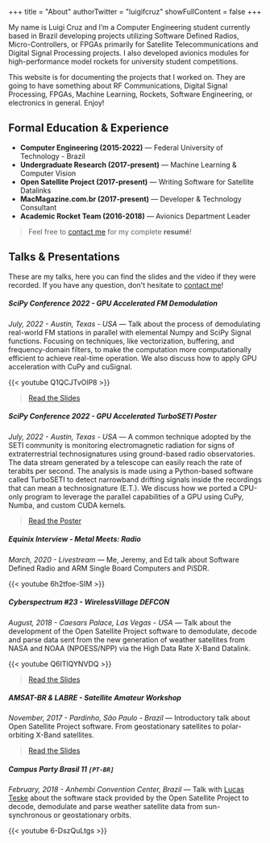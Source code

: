 +++
title = "About"
authorTwitter = "luigifcruz"
showFullContent = false
+++

My name is Luigi Cruz and I’m a Computer Engineering student currently based in Brazil developing projects utilizing Software Defined Radios, Micro-Controllers, or FPGAs primarily for Satellite Telecommunications and Digital Signal Processing projects. I also developed avionics modules for high-performance model rockets for university student competitions.

This website is for documenting the projects that I worked on. They are going to have something about RF Communications, Digital Signal Processing, FPGAs, Machine Learning, Rockets, Software Engineering, or electronics in general. Enjoy!

## Formal Education & Experience
- **Computer Engineering (2015-2022)** &mdash; Federal University of Technology - Brazil
- **Undergraduate Research (2017-present)** &mdash; Machine Learning & Computer Vision
- **Open Satellite Project (2017-present)** &mdash; Writing Software for Satellite Datalinks
- **MacMagazine.com.br (2017-present)** &mdash; Developer & Technology Consultant
- **Academic Rocket Team (2016-2018)** &mdash; Avionics Department Leader

> Feel free to [contact me](/contact) for my complete **resumé**!

## Talks & Presentations
These are my talks, here you can find the slides and the video if they were recorded. If you have any question, don't hesitate to [contact me](/contact)!

##### SciPy Conference 2022 - GPU Accelerated FM Demodulation
<cite>July, 2022 - Austin, Texas - USA</cite> &mdash; Talk about the process of demodulating real-world FM stations in parallel with elemental Numpy and SciPy Signal functions. Focusing on techniques, like vectorization, buffering, and frequency-domain filters, to make the computation more computationally efficient to achieve real-time operation. We also discuss how to apply GPU acceleration with CuPy and cuSignal.

{{< youtube Q1QCJTvOlP8 >}}

> [Read the Slides](/media/SciPy_2022_Talk_Multiple_FM_Stations.pdf)

##### SciPy Conference 2022 - GPU Accelerated TurboSETI Poster 
<cite>July, 2022 - Austin, Texas - USA</cite> &mdash; A common technique adopted by the SETI community is monitoring electromagnetic radiation for signs of extraterrestrial technosignatures using ground-based radio observatories. The data stream generated by a telescope can easily reach the rate of terabits per second. The analysis is made using a Python-based software called TurboSETI to detect narrowband drifting signals inside the recordings that can mean a technosignature (E.T.). We discuss how we ported a CPU-only program to leverage the parallel capabilities of a GPU using CuPy, Numba, and custom CUDA kernels.

> [Read the Poster](/media/SciPy_2022_Poster_TurboSETI.pdf)

##### Equinix Interview - Metal Meets: Radio
<cite>March, 2020 - Livestream</cite> &mdash; Me, Jeremy, and Ed talk about Software Defined Radio and ARM Single Board Computers and PiSDR.

{{< youtube 6h2tfoe-SIM >}}

##### Cyberspectrum #23 - WirelessVillage DEFCON
<cite>August, 2018 - Caesars Palace, Las Vegas - USA</cite> &mdash; Talk about the development of the Open Satellite Project software to demodulate, decode and parse data sent from the new generation of weather satellites from NASA and NOAA (NPOESS/NPP) via the High Data Rate X-Band Datalink.

{{< youtube Q6ITlQYNVDQ >}}

> [Read the Slides](/media/XBand_Satellites_Datalink.pdf)

##### AMSAT-BR & LABRE - Satellite Amateur Workshop
<cite>November, 2017 - Pardinho, São Paulo - Brazil</cite> &mdash; Introductory talk about Open Satellite Project software. From geostationary satellites to polar-orbiting X-Band satellites.

> [Read the Slides](/media/open_satellite_project_2nd_labre.pdf)

##### Campus Party Brasil 11 `[PT-BR]`
<cite>February, 2018 - Anhembi Convention Center, Brazil</cite> &mdash; Talk with [Lucas Teske](https://twitter.com/lucasteske) about the software stack provided by the Open Satellite Project to decode, demodulate and parse weather satellite data from sun-synchronous or geostationary orbits.

{{< youtube 6-DszQuLtgs >}}
